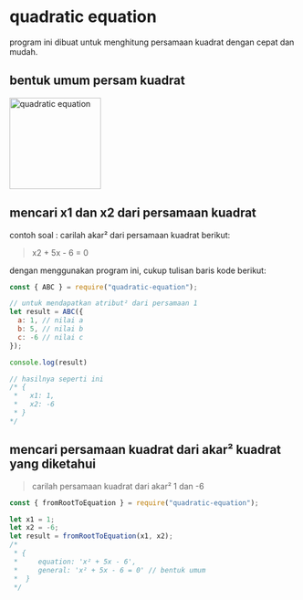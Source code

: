 # quadratic equation
program ini dibuat untuk menghitung persamaan kuadrat dengan cepat dan mudah.

## bentuk umum persam kuadrat
<img style="width: 10rem" src="https://www.gstatic.com/education/formulas2/472522532/id/quadratic_equation.svg" alt="quadratic equation" />

## mencari x1 dan x2 dari persamaan kuadrat
contoh soal : carilah akar² dari persamaan kuadrat berikut:

>  x2 + 5x - 6 = 0

dengan menggunakan program ini, cukup tulisan baris kode berikut:
```javascript
const { ABC } = require("quadratic-equation");

// untuk mendapatkan atribut² dari persamaan 1
let result = ABC({
  a: 1, // nilai a
  b: 5, // nilai b
  c: -6 // nilai c
});

console.log(result)

// hasilnya seperti ini
/* { 
 *   x1: 1, 
 *   x2: -6 
 * }
*/
```

## mencari persamaan kuadrat dari akar² kuadrat yang diketahui

> carilah persamaan kuadrat dari akar² 1 dan -6

```javascript
const { fromRootToEquation } = require("quadratic-equation");

let x1 = 1;
let x2 = -6;
let result = fromRootToEquation(x1, x2);
/*
 * { 
 *     equation: 'x² + 5x - 6', 
 *     general: 'x² + 5x - 6 = 0' // bentuk umum 
 *  }
 */
```
